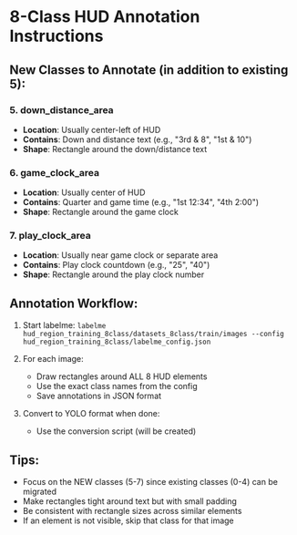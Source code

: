 
# 8-Class HUD Annotation Instructions

## New Classes to Annotate (in addition to existing 5):

### 5. down_distance_area
- **Location**: Usually center-left of HUD
- **Contains**: Down and distance text (e.g., "3rd & 8", "1st & 10")
- **Shape**: Rectangle around the down/distance text

### 6. game_clock_area
- **Location**: Usually center of HUD
- **Contains**: Quarter and game time (e.g., "1st 12:34", "4th 2:00")
- **Shape**: Rectangle around the game clock

### 7. play_clock_area
- **Location**: Usually near game clock or separate area
- **Contains**: Play clock countdown (e.g., "25", "40")
- **Shape**: Rectangle around the play clock number

## Annotation Workflow:

1. Start labelme: `labelme hud_region_training_8class/datasets_8class/train/images --config hud_region_training_8class/labelme_config.json`

2. For each image:
   - Draw rectangles around ALL 8 HUD elements
   - Use the exact class names from the config
   - Save annotations in JSON format

3. Convert to YOLO format when done:
   - Use the conversion script (will be created)

## Tips:
- Focus on the NEW classes (5-7) since existing classes (0-4) can be migrated
- Make rectangles tight around text but with small padding
- Be consistent with rectangle sizes across similar elements
- If an element is not visible, skip that class for that image
